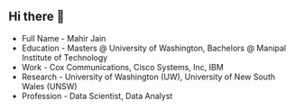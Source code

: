 ## Hi there 👋

- Full Name - Mahir Jain
- Education - Masters @ University of Washington, Bachelors @ Manipal Institute of Technology
- Work - Cox Communications, Cisco Systems, Inc, IBM
- Research - University of Washington (UW), University of New South Wales (UNSW)
- Profession - Data Scientist, Data Analyst

